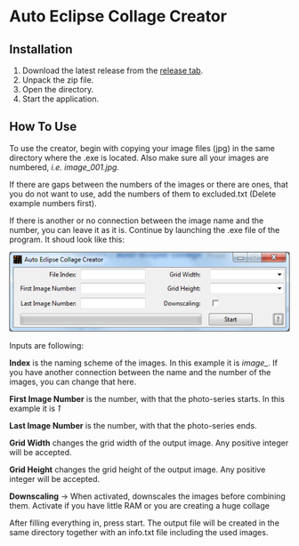 # Auto Eclipse Collage Creator

## Installation

1. Download the latest release from the [release tab](https://github.com/Gobidev/auto-eclipse-collage/releases).
2. Unpack the zip file.
3. Open the directory.
4. Start the application.

## How To Use

To use the creator, begin with copying your image files (jpg) in the same directory where the .exe is located. Also make sure all your images are numbered, _i.e. image_001.jpg_.

If there are gaps between the numbers of the images or there are ones, that you do not want to use, add the numbers of them to excluded.txt (Delete example numbers first).

If there is another or no connection between the image name and the number, you can leave it as it is.
Continue by launching the .exe file of the program. It shoud look like this:


![alt text](https://raw.githubusercontent.com/Gobidev/auto-eclipse-collage/master/screenshots/gui.PNG)

Inputs are following:

**Index** is the naming scheme of the images. In this example it is *image_*. If you have another connection between the name and the number of the images, you can change that here.

**First Image Number** is the number, with that the photo-series starts. In this example it is *1*

**Last Image Number** is the number, with that the photo-series ends.

**Grid Width** changes the grid width of the output image. Any positive integer will be accepted.

**Grid Height** changes the grid height of the output image. Any positive integer will be accepted.

**Downscaling** -> When activated, downscales the images before combining them. Activate if you have little RAM or you are creating a huge collage


After filling everything in, press start. The output file will be created in the same directory together with an info.txt file including the used images.
